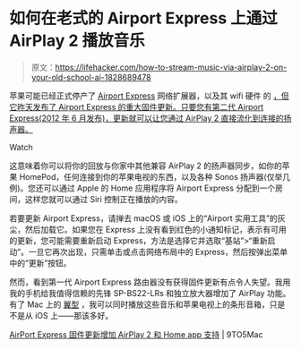# 如何在老式的 Airport Express 上通过 AirPlay 2 播放音乐

> 原文：<https://lifehacker.com/how-to-stream-music-via-airplay-2-on-your-old-school-ai-1828689478>

苹果可能已经正式停产了 [Airport Express](https://en.wikipedia.org/wiki/AirPort_Express) 网络扩展器，以及其 wifi 硬件 的 [，但它昨天发布了 Airport Express 的重大固件更新。只要您有第二代 Airport Express(2012 年 6 月发布)，更新就可以让您通过 AirPlay 2 直接流化到连接的扬声器。](https://gizmodo.com/say-goodbye-to-apples-airport-routers-for-real-this-ti-1825588759)

Watch

这意味着你可以将你的回放与你家中其他兼容 AirPlay 2 的扬声器同步，如你的苹果 HomePod，任何连接到你的苹果电视的东西，以及各种 Sonos 扬声器(仅举几例)。您还可以通过 Apple 的 Home 应用程序将 Airport Express 分配到一个房间，这样您就可以通过 Siri 控制正在播放的内容。

若要更新 Airport Express，请掸去 macOS 或 iOS 上的“Airport 实用工具”的灰尘，然后加载它。如果您在 Express 上没有看到红色的小通知标记，表示有可用的更新，您可能需要重新启动 Express，方法是选择它并选取“基站”>“重新启动”。一旦它再次出现，只需单击或点击网络布局中的 Express，然后按弹出菜单中的“更新”按钮。

然而，看到第一代 Airport Express 路由器没有获得固件更新有点令人失望。我用我的手机给我值得信赖的先锋 SP-BS22-LRs 和独立放大器增加了 AirPlay 功能。有了 Mac 上的 [翼型](https://www.rogueamoeba.com/airfoil/) ，我可以同时播放这些音乐和苹果电视上的条形音箱，只是不是从 iOS 上——那该多好。

[AirPort Express 固件更新增加 AirPlay 2 和 Home app 支持](https://9to5mac.com/2018/08/28/airport-express-airplay-2-homekit/) | 9TO5Mac